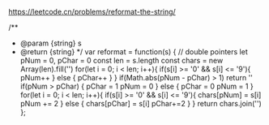 https://leetcode.cn/problems/reformat-the-string/

/**
 * @param {string} s
 * @return {string}
 */
var reformat = function(s) {
 // double pointers
 let pNum = 0, pChar = 0
 const len = s.length
 const chars = new Array(len).fill('')
 for(let i = 0; i < len; i++){
     if(s[i] >= '0' && s[i] <= '9'){
         pNum++
     } else {
         pChar++
     }
 }
 if(Math.abs(pNum - pChar) > 1) return ''
 if(pNum > pChar) {
     pChar = 1
     pNum = 0
 } else {
     pChar = 0
     pNum = 1
 }
 for(let i = 0; i < len; i++){
     if(s[i] >= '0' && s[i] <= '9'){
         chars[pNum] = s[i]
         pNum += 2
     } else {
         chars[pChar] = s[i]
         pChar+=2
     }
 }
 return chars.join('')
};
